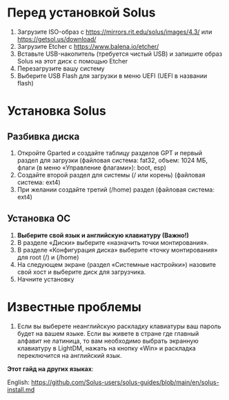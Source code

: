 # Перед установкой Solus
1. Загрузите ISO-образ с https://mirrors.rit.edu/solus/images/4.3/ или https://getsol.us/download/
2. Загрузите Etcher с https://www.balena.io/etcher/
3. Вставьте USB-накопитель (требуется чистый USB) и запишите образ Solus на этот диск с помощью Etcher
4. Перезагрузите вашу систему
5. Выберите USB Flash для загрузки в меню UEFI (UEFI в названии flash)

# Установка Solus
## Разбивка диска

1. Откройте Gparted и создайте таблицу разделов GPT и первый раздел для загрузки (файловая система: fat32, объем: 1024 МБ, флаги (в меню «Управление флагами»): boot, esp)
2. Создайте второй раздел для системы (/ или корень) (файловая система: ext4)
3. При желании создайте третий (/home) раздел (файловая система: ext4)

## Установка ОС

1. **Выберите свой язык и английскую клавиатуру (Важно!)**
2. В разделе «Диски» выберите «назначить точки монтирования».
3. В разделе «Конфигурация диска» выберите «точку монтирования» для root (/) и (/home)
4. На следующем экране (раздел «Системные настройки») назовите свой хост и выберите диск для загрузчика.
5. Начните установку

# Известные проблемы

1. Если вы выберете неанглийскую раскладку клавиатуры ваш пароль будет на вашем языке. Если вы живете в стране где главный алфавит не латиница, то вам необходимо выбрать экранную клавиатуру в LightDM, нажать на кнопку «Win» и раскладка переключится на английский язык.


**Этот гайд на других языках**:

English: https://github.com/Solus-users/solus-guides/blob/main/en/solus-install.md
